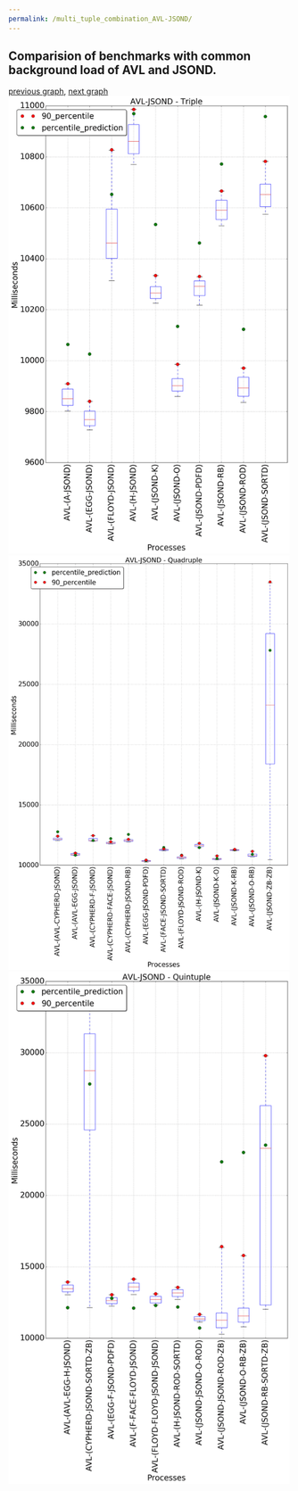 ```yaml
---
permalink: /multi_tuple_combination_AVL-JSOND/
---
```



## Comparision of benchmarks with common background load of AVL and JSOND.

[previous graph](../multi_tuple_combination_AVL-H/), [next graph](../multi_tuple_combination_AVL-K/)
![graph figure](./images/triple/AVL/AVL-JSOND_box.png)![graph figure](./images/quadruple/AVL/AVL-JSOND_box.png)![graph figure](./images/quintuple/AVL/AVL-JSOND_box.png)